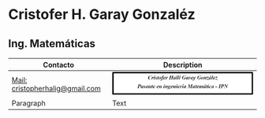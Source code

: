 # Cristofer H. Garay Gonzaléz

## Ing. Matemáticas


 Contacto      | Description
 ----------- | ----------- 
 [Mail: cristopherhalig@gmail.com](cristopherhalig@gmail.com)      | ![header](https://raw.githubusercontent.com/cristophgaray/cristophgaray/main/Files/header.PNG)       
 Paragraph   | Text        